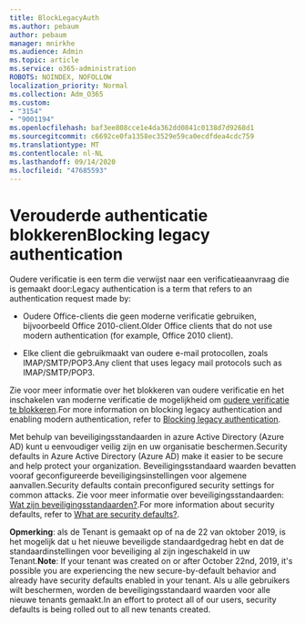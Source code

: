 ```yaml
---
title: BlockLegacyAuth
ms.author: pebaum
author: pebaum
manager: mnirkhe
ms.audience: Admin
ms.topic: article
ms.service: o365-administration
ROBOTS: NOINDEX, NOFOLLOW
localization_priority: Normal
ms.collection: Adm_O365
ms.custom:
- "3154"
- "9001194"
ms.openlocfilehash: baf3ee808cce1e4da362dd0841c0138d7d9268d1
ms.sourcegitcommit: c6692ce0fa1358ec3529e59ca0ecdfdea4cdc759
ms.translationtype: MT
ms.contentlocale: nl-NL
ms.lasthandoff: 09/14/2020
ms.locfileid: "47685593"
---
```

# <a name="blocking-legacy-authentication"></a><span data-ttu-id="49598-102">Verouderde authenticatie blokkeren</span><span class="sxs-lookup"><span data-stu-id="49598-102">Blocking legacy authentication</span></span>

<span data-ttu-id="49598-103">Oudere verificatie is een term die verwijst naar een verificatieaanvraag die is gemaakt door:</span><span class="sxs-lookup"><span data-stu-id="49598-103">Legacy authentication is a term that refers to an authentication request made by:</span></span>

- <span data-ttu-id="49598-104">Oudere Office-clients die geen moderne verificatie gebruiken, bijvoorbeeld Office 2010-client.</span><span class="sxs-lookup"><span data-stu-id="49598-104">Older Office clients that do not use modern authentication (for example, Office 2010 client).</span></span>

- <span data-ttu-id="49598-105">Elke client die gebruikmaakt van oudere e-mail protocollen, zoals IMAP/SMTP/POP3.</span><span class="sxs-lookup"><span data-stu-id="49598-105">Any client that uses legacy mail protocols such as IMAP/SMTP/POP3.</span></span>

<span data-ttu-id="49598-106">Zie voor meer informatie over het blokkeren van oudere verificatie en het inschakelen van moderne verificatie de mogelijkheid om [oudere verificatie te blokkeren](https://docs.microsoft.com/azure/active-directory/conditional-access/concept-conditional-access-block-legacy-authentication).</span><span class="sxs-lookup"><span data-stu-id="49598-106">For more information on blocking legacy authentication and enabling modern authentication, refer to [Blocking legacy authentication](https://docs.microsoft.com/azure/active-directory/conditional-access/concept-conditional-access-block-legacy-authentication).</span></span>

<span data-ttu-id="49598-107">Met behulp van beveiligingsstandaarden in azure Active Directory (Azure AD) kunt u eenvoudiger veilig zijn en uw organisatie beschermen.</span><span class="sxs-lookup"><span data-stu-id="49598-107">Security defaults in Azure Active Directory (Azure AD) make it easier to be secure and help protect your organization.</span></span> <span data-ttu-id="49598-108">Beveiligingsstandaard waarden bevatten vooraf geconfigureerde beveiligingsinstellingen voor algemene aanvallen.</span><span class="sxs-lookup"><span data-stu-id="49598-108">Security defaults contain preconfigured security settings for common attacks.</span></span>
<span data-ttu-id="49598-109">Zie voor meer informatie over beveiligingsstandaarden: [Wat zijn beveiligingsstandaarden?](https://docs.microsoft.com/azure/active-directory/fundamentals/concept-fundamentals-security-defaults).</span><span class="sxs-lookup"><span data-stu-id="49598-109">For more information about security defaults, refer to [What are security defaults?](https://docs.microsoft.com/azure/active-directory/fundamentals/concept-fundamentals-security-defaults).</span></span> 

<span data-ttu-id="49598-110">**Opmerking**: als de Tenant is gemaakt op of na de 22 van oktober 2019, is het mogelijk dat u het nieuwe beveiligde standaardgedrag hebt en dat de standaardinstellingen voor beveiliging al zijn ingeschakeld in uw Tenant.</span><span class="sxs-lookup"><span data-stu-id="49598-110">**Note**:  If your tenant was created on or after October 22nd, 2019, it's possible you are experiencing the new secure-by-default behavior and already have security defaults enabled in your tenant.</span></span>  <span data-ttu-id="49598-111">Als u alle gebruikers wilt beschermen, worden de beveiligingsstandaard waarden voor alle nieuwe tenants gemaakt.</span><span class="sxs-lookup"><span data-stu-id="49598-111">In an effort to protect all of our users, security defaults is being rolled out to all new tenants created.</span></span>
